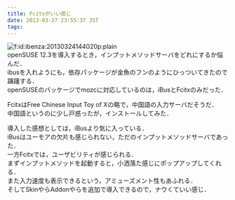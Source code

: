 ```yaml
---
title: Fcitxがいい感じ
date: 2013-03-27 23:55:37 JST
tags: 
---
```


<span itemscope itemtype="http://schema.org/Photograph"><img src="/2013/03/27/20130324144020.png" alt="f:id:ibenza:20130324144020p:plain" title="f:id:ibenza:20130324144020p:plain" class="hatena-fotolife" itemprop="image"></span>  
openSUSE 12.3を導入するとき，インプットメソッドサーバをどれにするか悩んだ．  
ibusを入れようにも，依存パッケージが金魚のフンのようにひっついてきたので躊躇する．  
openSUSEのパッケージでmozcに対応しているのは，iBusとFcitxのみだった．

FcitxはFree Chinese Input Toy of Xの略で，中国語の入力サーバだそうだ．  
中国語というのに少し戸惑ったが，インストールしてみた．

導入した感想としては，iBusより気に入っている．  
iBusはユーモアの欠片も感じられない，ただのインプットメソッドサーバであった．  
一方Fcitxでは，ユーザビリティが感じられる．  
まずインプットメソッドを起動すると，小洒落た感じにポップアップしてくれる．  
また入力速度も表示できるという，アミューズメント性もあふれる．  
そしてSkinやらAddonやらを追加で導入できるので，ナウくていい感じ．

